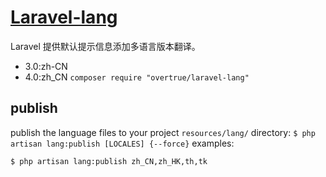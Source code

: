 # [Laravel-lang](https://github.com/overtrue/laravel-lang/)

Laravel 提供默认提示信息添加多语言版本翻译。

- 3.0:zh-CN
- 4.0:zh_CN `composer require "overtrue/laravel-lang"`

## publish

publish the language files to your project `resources/lang/` directory:
`$ php artisan lang:publish [LOCALES] {--force}`
examples:

`$ php artisan lang:publish zh_CN,zh_HK,th,tk`
